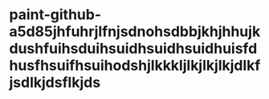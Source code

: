 # paint-github-a5d85jhfuhrjlfnjsdnohsdbbjkhjhhujkdushfuihsduihsuidhsuidhsuidhuisfdhusfhsuifhsuihodshjlkkkljlkjlkjlkjdlkfjsdlkjdsflkjds
